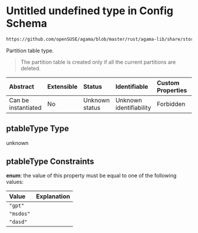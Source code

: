 # Untitled undefined type in Config Schema

```txt
https://github.com/openSUSE/agama/blob/master/rust/agama-lib/share/storage.schema.json#/$defs/ptableType
```

Partition table type.

> The partition table is created only if all the current partitions are deleted.

| Abstract            | Extensible | Status         | Identifiable            | Custom Properties | Additional Properties | Access Restrictions | Defined In                                                          |
| :------------------ | :--------- | :------------- | :---------------------- | :---------------- | :-------------------- | :------------------ | :------------------------------------------------------------------ |
| Can be instantiated | No         | Unknown status | Unknown identifiability | Forbidden         | Allowed               | none                | [storage.schema.json\*](storage.schema.json "open original schema") |

## ptableType Type

unknown

## ptableType Constraints

**enum**: the value of this property must be equal to one of the following values:

| Value     | Explanation |
| :-------- | :---------- |
| `"gpt"`   |             |
| `"msdos"` |             |
| `"dasd"`  |             |
